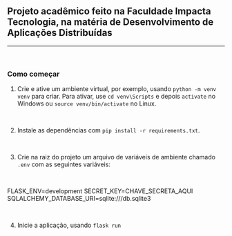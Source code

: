## Projeto acadêmico feito na Faculdade Impacta Tecnologia, na matéria de Desenvolvimento de Aplicações Distribuídas

---

<br />

### Como começar

1. Crie e ative um ambiente virtual, por exemplo, usando `python -m venv venv` para criar. Para ativar, use `cd venv\Scripts` e depois `activate` no Windows ou `source venv/bin/activate` no Linux.

<br />

2. Instale as dependências com `pip install -r requirements.txt`.

<br />

3. Crie na raiz do projeto um arquivo de variáveis de ambiente chamado `.env` com as seguintes variáveis:

<br />

  FLASK_ENV=development
  SECRET_KEY=CHAVE_SECRETA_AQUI
  SQLALCHEMY_DATABASE_URI=sqlite:///db.sqlite3

<br />

4. Inicie a aplicação, usando `flask run`

